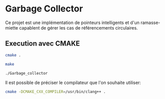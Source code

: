 # Garbage Collector
Ce projet est une implémentation de pointeurs intelligents et d'un ramasse-miette capablent de gérer les cas de référencements circulaires.

## Execution avec CMAKE
```sh
cmake .
```
```sh
make
```
```sh
./Garbage_collector
```

Il est possible de préciser le compilateur que l'on souhaite utiliser:
```sh
cmake -DCMAKE_CXX_COMPILER=/usr/bin/clang++ .
```
